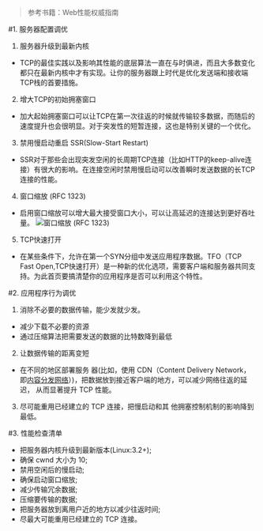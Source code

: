 > 参考书籍：Web性能权威指南

#1. 服务器配置调优
1. 服务器升级到最新内核
  - TCP的最佳实践以及影响其性能的底层算法一直在与时俱进，而且大多数变化都只在最新内核中才有实现。让你的服务器跟上时代是优化发送端和接收端TCP栈的首要措施。
2. 增大TCP的初始拥塞窗口
  - 加大起始拥塞窗口可以让TCP在第一次往返的时候就传输较多数据，而随后的速度提升也会很明显。对于突发性的短暂连接，这也是特别关键的一个优化。
3. 禁用慢启动重启 SSR(Slow-Start Restart)
  - SSR对于那些会出现突发空闲的长周期TCP连接（比如HTTP的keep-alive连接）有很大的影响。在连接空闲时禁用慢启动可以改善瞬时发送数据的长TCP连接的性能。
4. 窗口缩放 (RFC 1323)
  - 启用窗口缩放可以增大最大接受窗口大小，可以让高延迟的连接达到更好吞吐量。
      ![窗口缩放 (RFC 1323)](http://upload-images.jianshu.io/upload_images/1828354-76ee7dfbc13d4d81.png?imageMogr2/auto-orient/strip%7CimageView2/2/w/1240)

5. TCP快速打开
  - 在某些条件下，允许在第一个SYN分组中发送应用程序数据。TFO（TCP Fast Open,TCP快速打开）是一种新的优化选项，需要客户端和服务器共同支持。为此首页要搞清楚你的应用程序是否可以利用这个特性。

#2. 应用程序行为调优
1. 消除不必要的数据传输，能少发就少发。
  - 减少下载不必要的资源
  - 通过压缩算法把需要发送的数据的比特数降到最低
2. 让数据传输的距离变短
  - 在不同的地区部署服务 器(比如，使用 CDN（Content Delivery Network，即[内容分发网络](http://baike.baidu.com/view/8689800.htm)）)，把数据放到接近客户端的地方，可以减少网络往返的延迟， 从而显著提升 TCP 性能。
3. 尽可能重用已经建立的 TCP 连接，把慢启动和其 他拥塞控制机制的影响降到最低。

#3. 性能检查清单
- 把服务器内核升级到最新版本(Linux:3.2+);
- 确保 cwnd 大小为 10;
- 禁用空闲后的慢启动;
- 确保启动窗口缩放;
- 减少传输冗余数据;
- 压缩要传输的数据;
- 把服务器放到离用户近的地方以减少往返时间;
- 尽最大可能重用已经建立的 TCP 连接。